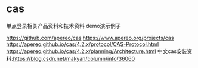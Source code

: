 # cas
单点登录相关产品资料和技术资料 demo演示例子

https://github.com/apereo/cas
https://www.apereo.org/projects/cas
https://apereo.github.io/cas/4.2.x/protocol/CAS-Protocol.html
https://apereo.github.io/cas/4.2.x/planning/Architecture.html
中文cas安装资料:https://blog.csdn.net/makyan/column/info/36060
